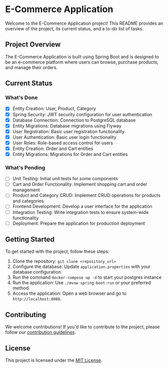 # E-Commerce Application

Welcome to the E-Commerce Application project! This README provides an overview of the project, its current status, and a to-do list of tasks.

## Project Overview

The E-Commerce Application is built using Spring Boot and is designed to be an e-commerce platform where users can browse, purchase products, and manage their orders.

## Current Status

### What's Done

- [x] Entity Creation: User, Product, Category
- [x] Spring Security: JWT security configuration for user authentication
- [x] Database Connection: Connection to PostgreSQL database
- [x] Entity Migrations: Database migrations using Flyway
- [x] User Registration: Basic user registration functionality
- [x] User Authentication: Basic user login functionality
- [x] User Roles: Role-based access control for users
- [x] Entity Creation: Order and Cart entities
- [x] Entity Migrations: Migrations for Order and Cart entities

### What's Pending

- [ ] Unit Testing: Initial unit tests for some components
- [ ] Cart and Order Functionality: Implement shopping cart and order management
- [ ] Product and Category CRUD: Implement CRUD operations for products and categories
- [ ] Frontend Development: Develop a user interface for the application
- [ ] Integration Testing: Write integration tests to ensure system-wide functionality
- [ ] Deployment: Prepare the application for production deployment

## Getting Started

To get started with the project, follow these steps:

1. Clone the repository: `git clone <repository_url>`
2. Configure the database: Update `application.properties` with your database configuration.
3. Run the command `docker-compose up -d` to start your postgres instance
4. Run the application: Use `./mvnw spring-boot:run` or your preferred method.
5. Access the application: Open a web browser and go to `http://localhost:8080`.

## Contributing

We welcome contributions! If you'd like to contribute to the project, please follow our [contribution guidelines](CONTRIBUTING.md).

## License

This project is licensed under the [MIT License](LICENSE).